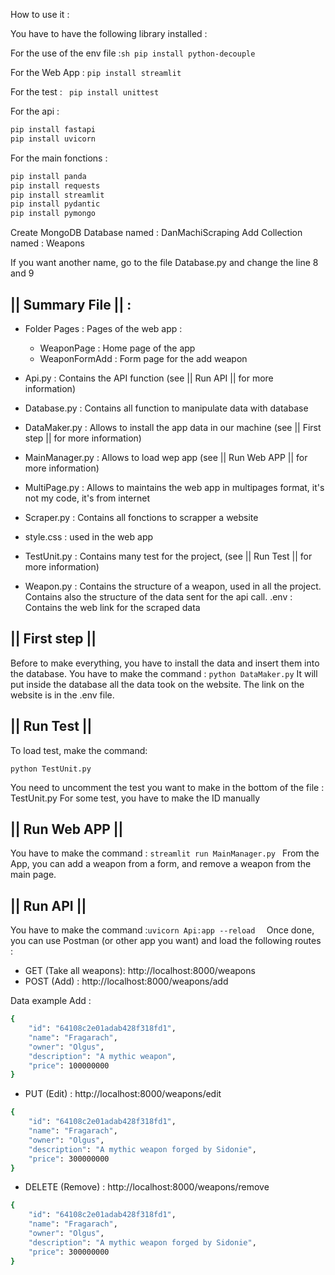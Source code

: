 How to use it :

You have to have the following library installed :

For the use of the env file :```sh pip install python-decouple```

For the Web App : ```pip install streamlit```

For the test : ``` pip install unittest```

For the api : 
```sh
pip install fastapi
pip install uvicorn
```
For the main fonctions : 
```sh
pip install panda
pip install requests
pip install streamlit
pip install pydantic
pip install pymongo
```
Create MongoDB Database named : DanMachiScraping
Add Collection named : Weapons


If you want another name, go to the file Database.py and change the line 8 and 9

## || Summary File || : 

- Folder Pages :  Pages of the web app :
   - WeaponPage : Home page of the app
   -  WeaponFormAdd : Form page for the add weapon
- Api.py : Contains the API function (see || Run API || for more information)
- Database.py : Contains all function to manipulate data with database

- DataMaker.py : Allows to install the app data in our machine (see || First step || for more information)
- MainManager.py : Allows to load wep app (see || Run Web APP || for more information)
- MultiPage.py :  Allows to maintains the web app in multipages format, it's not my code, it's from internet
- Scraper.py : Contains all fonctions to scrapper a website
- style.css :  used in the web app
- TestUnit.py : Contains many test for the project, (see || Run Test || for more information)
- Weapon.py : Contains the structure of a weapon, used in all the project. Contains also the structure of the data sent for the api call.
.env : Contains the web link for the scraped data


## || First step ||
Before to make everything, you have to install the data and insert them into the database.
You have to make the command : ``` python DataMaker.py ```
It will put inside the database all the data took on the website.
The link on the website is in the .env file.



## || Run Test ||

To load test, make the command:

```python TestUnit.py ```

You need to uncomment the test you want to make in the bottom of the file : TestUnit.py
For some test, you have to make the ID manually 

## || Run Web APP ||

 You have to make the command : ```streamlit run MainManager.py ```
From the App, you can add a weapon from a form, and remove a weapon from the main page.

## || Run API ||

You have to make the command :``` uvicorn Api:app --reload   ```
Once done, you can use Postman (or other app you want) and load the following routes :

- GET (Take all weapons): http://localhost:8000/weapons 
- POST (Add) : http://localhost:8000/weapons/add

Data example Add : 
```sh
{
    "id": "64108c2e01adab428f318fd1",
    "name": "Fragarach",
    "owner": "Olgus",
    "description": "A mythic weapon",
    "price": 100000000
}
```



- PUT (Edit) : http://localhost:8000/weapons/edit
```sh
{
    "id": "64108c2e01adab428f318fd1",
    "name": "Fragarach",
    "owner": "Olgus",
    "description": "A mythic weapon forged by Sidonie",
    "price": 300000000
}
```
- DELETE (Remove) : http://localhost:8000/weapons/remove
```sh
{
    "id": "64108c2e01adab428f318fd1",
    "name": "Fragarach",
    "owner": "Olgus",
    "description": "A mythic weapon forged by Sidonie",
    "price": 300000000
}
```
